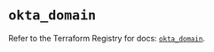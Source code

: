 # `okta_domain`

Refer to the Terraform Registry for docs: [`okta_domain`](https://registry.terraform.io/providers/okta/okta/4.16.0/docs/resources/domain).
